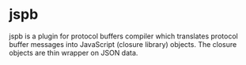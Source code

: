 # jspb
jspb is a plugin for protocol buffers compiler which translates protocol buffer messages into JavaScript (closure library) objects. The closure objects are thin wrapper on JSON data.
